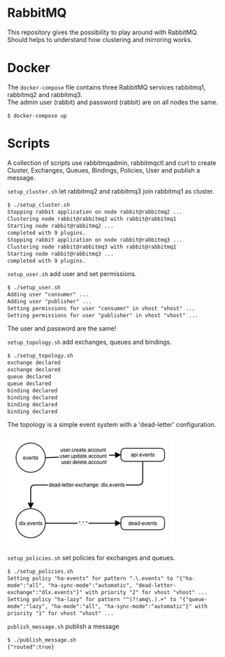 # RabbitMQ

This repository gives the possibility to play around with RabbitMQ.  
Should helps to understand how clustering and mirroring works.  

# Docker

The `docker-compose` file contains three RabbitMQ services rabbitmq1, rabbitmq2 and rabbitmq3.  
The admin user (rabbit) and password (rabbit) are on all nodes the same.  

    $ docker-compose up

# Scripts

A collection of scripts use rabbitmqadmin, rabbitmqctl and curl to create Cluster, Exchanges, Queues, Bindings, Policies, User and publish a message.

`setup_cluster.sh` let rabbitmq2 and rabbitmq3 join rabbitmq1 as cluster.  

    $ ./setup_cluster.sh
    Stopping rabbit application on node rabbit@rabbitmq2 ...
    Clustering node rabbit@rabbitmq2 with rabbit@rabbitmq1
    Starting node rabbit@rabbitmq2 ...
    completed with 9 plugins.
    Stopping rabbit application on node rabbit@rabbitmq3 ...
    Clustering node rabbit@rabbitmq3 with rabbit@rabbitmq1
    Starting node rabbit@rabbitmq3 ...
    completed with 9 plugins.

`setup_user.sh` add user and set permissions.  

    $ ./setup_user.sh
    Adding user "consumer" ...
    Adding user "publisher" ...
    Setting permissions for user "consumer" in vhost "vhost" ...
    Setting permissions for user "publisher" in vhost "vhost" ...

The user and password are the same!  

`setup_topology.sh` add exchanges, queues and bindings.  

    $ ./setup_topology.sh
    exchange declared
    exchange declared
    queue declared
    queue declared
    binding declared
    binding declared
    binding declared
    binding declared

The topology is a simple event system with a 'dead-letter' configuration.  

![Topology](./topology.png?raw=true "Topology")

`setup_policies.sh` set policies for exchanges and queues.  

    $ ./setup_policies.sh
    Setting policy "ha-events" for pattern ".\.events" to "{"ha-mode":"all", "ha-sync-mode":"automatic", "dead-letter-exchange":"dlx.events"}" with priority "2" for vhost "vhost" ...
    Setting policy "ha-lazy" for pattern "^(?!amq\.).+" to "{"queue-mode":"lazy", "ha-mode":"all", "ha-sync-mode":"automatic"}" with priority "1" for vhost "vhost" ...

`publish_message.sh` publish a message

    $ ./publish_message.sh
    {"routed":true}
